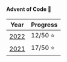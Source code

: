 #### Advent of Code :santa:


| Year                   | Progress     |      
|------------------------|--------------|
| [2022](2022/) | 12/50 :star: |
| [2021](2021/) | 17/50 :star: |